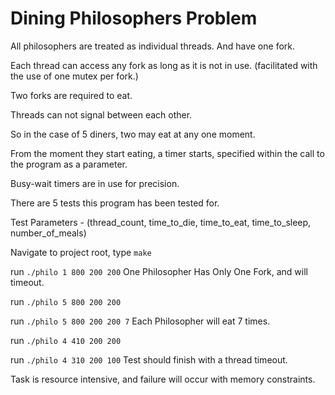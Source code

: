 # Dining Philosophers Problem

All philosophers are treated as individual threads. And have one fork.

Each thread can access any fork as long as it is not in use. (facilitated with the use of one mutex per fork.)

Two forks are required to eat.

Threads can not signal between each other.

So in the case of 5 diners, two may eat at any one moment.

From the moment they start eating, a timer starts, specified within the call to the program as a parameter.

Busy-wait timers are in use for precision.

There are 5 tests this program has been tested for.

Test Parameters - (thread_count, time_to_die, time_to_eat, time_to_sleep, number_of_meals)

Navigate to project root, type `` make ``

run `` ./philo 1 800 200 200 `` One Philosopher Has Only One Fork, and will timeout.

run `` ./philo 5 800 200 200 ``

run `` ./philo 5 800 200 200 7 `` Each Philosopher will eat 7 times.

run `` ./philo 4 410 200 200 ``

run `` ./philo 4 310 200 100 `` Test should finish with a thread timeout.

Task is resource intensive, and failure will occur with memory constraints.

